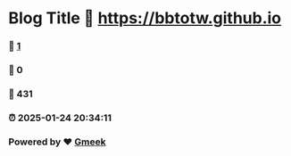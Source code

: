 # Blog Title :link: https://bbtotw.github.io 
### :page_facing_up: [1](https://bbtotw.github.io/tag.html) 
### :speech_balloon: 0 
### :hibiscus: 431 
### :alarm_clock: 2025-01-24 20:34:11 
### Powered by :heart: [Gmeek](https://github.com/Meekdai/Gmeek)

